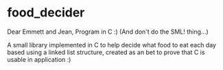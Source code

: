 # food_decider
Dear Emmett and Jean, 
Program in C :) (And don't do the SML! thing...)


A small library implemented in C to help decide what food to eat each day based using a linked list structure, created as an bet to prove that C is usable in application :)  
